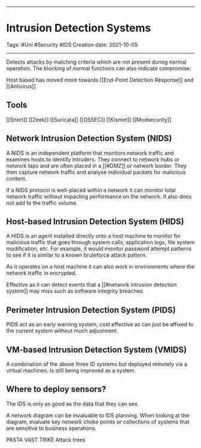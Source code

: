 -----------------------------------------------
# Intrusion Detection Systems
Tags:  #Uni #Security #IDS
Creation date: 2021-10-05

-----------------------------------------------

Detects attacks by matching criteria which are not present during normal operation. The blocking of normal functions can also indicate compromise.

Host based has moved more towards [[End-Point Detection Response]] and [[Antivirus]]

## Tools

[[Snort]]
[[Zeek]]
[[Suricata]]
[[OSSEC]]
[[Kismet]]
[[Modsecurity]]

## Network Intrusion Detection System (NIDS)

A NIDS is an independent platform that monitors network traffic and examines hosts to identify intruders. They connect to network hubs or network taps and are often placed in a [[#DMZ]] or network border. They then capture network traffic and analyse individual packets for malicious content.

If a NIDS protocol is well-placed within a network it can monitor total network traffic without impacting performance on the network. It also does not add to the traffic volume.

## Host-based Intrusion Detection System (HIDS)

A HIDS is an agent installed directly onto a host machine to monitor for malicious traffic that goes through system calls, application logs, file system modification, etc.
For example, it would monitor password attempt patterns to see if it is similar to a known bruteforce attack pattern. 

As it operates on a host machine it can also work in environments where the network traffic in encrypted.

Effective as it can detect events that a [[#network intrusion detection system]] may miss such as software integrity breaches.

## Perimeter Intrusion Detection System (PIDS)

PIDS act as an early warning system, cost effective as can just be affixed to the current system without much adjustment.

## VM-based Intrusion Detection System (VMIDS)

A combination of the above three ID systems but deployed remotely via a virtual machines. Is still being improved as a system.

## Where to deploy sensors?

The IDS is only as good as the data that they can see.

A network diagram can be invaluable to IDS planning. When looking at the diagram, evaluate key network choke points or collections of systems that are sensitive to business operations.

PASTA
VAST
TRIKE
Attack trees
